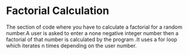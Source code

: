 # Factorial Calculation
The section of code where you have to calculate a factorial for a random number.A user is asked to enter a none negative integer number then a factorial of that number is calculated by the program .It uses a for loop which iterates n times depending on the user number.
